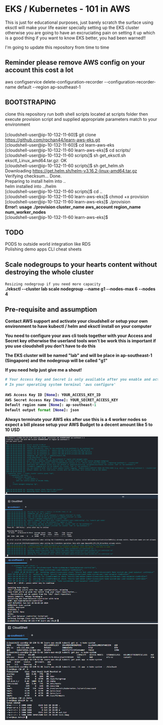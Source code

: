 # EKS / Kubernetes - 101 in AWS

This is just for educational purposes, just barely scratch the surface using eksctl will make your life easier specially setting up the EKS cluster otherwise
you are going to have an excruciating pain on setting it up which is a good thing if you want to know EKS better, you had been warned!!

I'm going to update this repository from time to time

## Reminder please remove AWS config on your account this cost a lot 
aws configservice delete-configuration-recorder --configuration-recorder-name default --region ap-southeast-1

## BOOTSTRAPING

clone this repository run both shell scripts located at scripts folder then execute provision script and supplied appropriate parameters match to your environment</br></br>
[cloudshell-user@ip-10-132-11-60]$ git clone https://github.com/rpchan44/learn-aws-eks.git </br>
[cloudshell-user@ip-10-132-11-60]$ cd learn-aws-eks </br>
[cloudshell-user@ip-10-132-11-60 learn-aws-eks]$ cd scripts/</br>
[cloudshell-user@ip-10-132-11-60 scripts]$ sh get_eksctl.sh </br>
eksctl_Linux_amd64.tar.gz: OK </br>
[cloudshell-user@ip-10-132-11-60 scripts]$ sh get_helm.sh </br>
Downloading https://get.helm.sh/helm-v3.16.2-linux-amd64.tar.gz </br>
Verifying checksum... Done.</br>
Preparing to install helm into ..</br>
helm installed into ../helm </br>
[cloudshell-user@ip-10-132-11-60 scripts]$ cd .. </br>
[cloudshell-user@ip-10-132-11-60 learn-aws-eks]$ chmod +x provision </br>
[cloudshell-user@ip-10-132-11-60 learn-aws-eks]$ ./provision </br>
<b>Error!: usage ./provision cluster_name aws_account region_name num_worker_nodes</b></br>
[cloudshell-user@ip-10-132-11-60 learn-aws-eks]$

## TODO

PODS to outside world integration like RDS </br>
Polishing demo apps
CLI cheat sheets

## Scale nodegroups to your hearts content without destroying the whole cluster
`Resizing nodegroup if you need more capacity`</br>
<b>./eksctl --cluster lab scale nodegroup --name g1 --nodes-max 6 --nodes 4

## Pre-requisite and assumption

Contact AWS support and activate your cloudshell or setup your own environment to have kubectl / helm and eksctl install on your computer

You need to configure your aws cli tools together with your Access and Secret key otherwise the userland tools won't be work this is important if you use cloudshell you don't have to do this

The EKS cluster will be named "lab" and will be place in ap-southeast-1 (Singapore) and the nodegroup will be called "g1"

If you need help just give me a shout!

```python
# Your Access Key and Secret is only available after you enable and activate your account in AWS, it takes 24 hours so be patient
# In your operating system terminal 'aws configure'

AWS Access Key ID [None]: YOUR_ACCESS_KEY_ID
AWS Secret Access Key [None]: YOUR_SECRET_ACCESS_KEY
Default region name [None]: ap-southeast-1
Default output format [None]: json

```
Always terminate your AWS eks after use this is a 4 worker nodes so expect a bill please setup your AWS Budget to a decent amount like 5 to 10 USD

![Screenshot 1](https://github.com/rpchan44/learn-aws-eks/blob/master/images/1.png)
![Screenshot 2](https://github.com/rpchan44/learn-aws-eks/blob/master/images/2.PNG)
![Screenshot 3](https://github.com/rpchan44/learn-aws-eks/blob/master/images/3.PNG)
![Screenshot 4](https://github.com/rpchan44/learn-aws-eks/blob/master/images/4.PNG)
